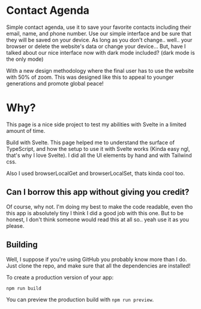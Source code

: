 # Contact Agenda

Simple contact agenda, use it to save your favorite contacts including their email, name, and phone number. Use our simple interface and be sure that they will be saved on your device. As long as you don't change.. well.. your browser or delete the website's data or change your device... But, have I talked about our nice interface now with dark mode included? (dark mode is the only mode)

With a new design methodology where the final user has to use the website with 50% of zoom. This was designed like this to appeal to younger generations and promote global peace! 



# Why?

This page is a nice side project to test my abilities with Svelte in a limited amount of time.

Build with Svelte. This page helped me to understand the surface of TypeScript, and how the setup to use it with Svelte works (Kinda easy ngl, that's why I love Svelte). I did all the UI elements by hand and with Tailwind css. 

Also I used browserLocalGet and browserLocalSet, thats kinda cool too.





## Can I borrow this app without giving you credit?

Of course, why not. I'm doing my best to make the code readable, even tho this app is absolutely tiny I think I did a good job with this one. But to be honest, I don't think someone would read this at all so.. yeah use it as you please.



## Building

Well, I suppose if you're using GitHub you probably know more than I do. Just clone the repo, and make sure that all the dependencies are installed!

To create a production version of your app:

```bash
npm run build
```

You can preview the production build with `npm run preview`.
